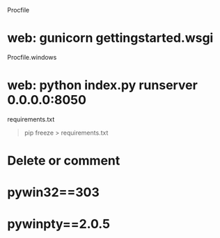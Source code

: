 Procfile
# web: gunicorn gettingstarted.wsgi
Procfile.windows
# web: python index.py runserver 0.0.0.0:8050
requirements.txt
> pip freeze > requirements.txt
# Delete or comment
# pywin32==303
# pywinpty==2.0.5